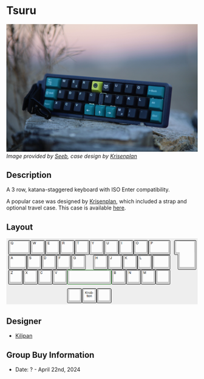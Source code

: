 # Tsuru
![](./Images/tsuru_cover.jpg)
*Image provided by [Seeb](https://github.com/SeebM), case design by [Krisenplan](https://www.instagram.com/krisenplan/)*

## Description
A 3 row, katana-staggered keyboard with ISO Enter compatibility.

A popular case was designed by [Krisenplan](https://www.instagram.com/krisenplan/), which included a strap and optional travel case. This case is available [here](https://www.printables.com/model/946165-tsuru-travel-keyboard-case?lang=de).

## Layout
![](./Images/tsuru_layout.png)

## Designer
- [Kilipan](https://github.com/kilipan)

## Group Buy Information
- Date: ? - April 22nd, 2024
